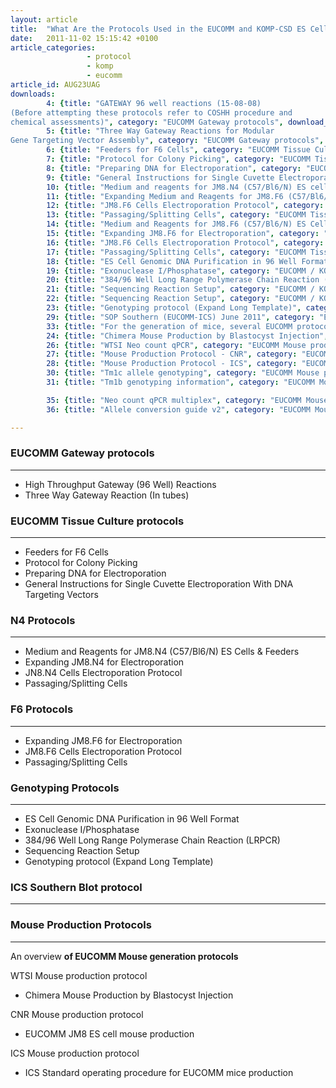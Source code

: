 ```yaml
---
layout: article
title:  "What Are the Protocols Used in the EUCOMM and KOMP-CSD ES Cell Production Pipelines?"
date:   2011-11-02 15:15:42 +0100
article_categories: 
                 - protocol
                 - komp
                 - eucomm
article_id: AUG23UAG
downloads:
        4: {title: "GATEWAY 96 well reactions (15-08-08)
(Before attempting these protocols refer to COSHH procedure and
chemical assessments)", category: "EUCOMM Gateway protocols", download_path: "EUCOMM_HighThroughputGateway96WellReactions.pdf"}  
        5: {title: "Three Way Gateway Reactions for Modular
Gene Targeting Vector Assembly", category: "EUCOMM Gateway protocols", download_path: "ThreeWayGWReaction.pdf"}
        6: {title: "Feeders for F6 Cells", category: "EUCOMM Tissue Culture protocols", download_path: "EScellsprotocol.pdf"}
        7: {title: "Protocol for Colony Picking", category: "EUCOMM Tissue Culture protocols", download_path: "Protocol_for_Colony_Picking.pdf"}
        8: {title: "Preparing DNA for Electroporation", category: "EUCOMM Tissue Culture protocols", download_path: "Preparing_DNA_for_electroporation.pdf"}
        9: {title: "General Instructions for Single Cuvette Electroporation With DNA Targeting Vectors", category: "EUCOMM Tissue Culture protocols", download_path: "Single_cuvette_electroporation_conditions.pdf"}
        10: {title: "Medium and reagents for JM8.N4 (C57/Bl6/N) ES cells & feeders", category: "EUCOMM Tissue Culture protocols", sub_category: "N4 Protocols", download_path: "Medium_and_Reagents_for_JM8.N4_ES_cells.pdf" }
        11: {title: "Expanding Medium and Reagents for JM8.F6 (C57/Bl6/N) ES Cells & Feeders", category: "EUCOMM Tissue Culture protocols", sub_category: "N4 Protocols", download_path: "Expanding_JM8.N4_cells_for_electroporation.pdf"}
        12: {title: "JM8.F6 Cells Electroporation Protocol", category: "EUCOMM Tissue Culture protocols", sub_category: "N4 Protocols", download_path: "electroporation_of_JM8.N4_cells.pdf"}
        13: {title: "Passaging/Splitting Cells", category: "EUCOMM Tissue Culture protocols", sub_category: "N4 Protocols", download_path: "Passaging_electroporated_JM8.N4_ES_Cells.pdf"}
        14: {title: "Medium and Reagents for JM8.F6 (C57/Bl6/N) ES Cells & Feeders", category: "EUCOMM Tissue Culture protocols", sub_category: "F6 Protocols", download_path: "Medium_and_Reagents_for_JM8.F6_ES_cells.pdf"}
        15: {title: "Expanding JM8.F6 for Electroporation", category: "EUCOMM Tissue Culture protocols", sub_category: "F6 Protocols", download_path: "Expanding_JM8.F6_cells_for_electroporation.pdf"}
        16: {title: "JM8.F6 Cells Electroporation Protocol", category: "EUCOMM Tissue Culture protocols", sub_category: "F6 Protocols", download_path: "Expanding_JM8_100112221922.pdf"}
        17: {title: "Passaging/Splitting Cells", category: "EUCOMM Tissue Culture protocols", sub_category: "F6 Protocols", download_path: "Passaging_electroporated_JM8.F6_ES_Cells.pdf"}
        18: {title: "ES Cell Genomic DNA Purification in 96 Well Format", category: "EUCOMM / KOMP CSD Production Centre Genotyping protocols" , download_path: "GenomicDNApurification96well_05-12-08.pdf"}
        19: {title: "Exonuclease I/Phosphatase", category: "EUCOMM / KOMP CSD Production Centre Genotyping protocols" , download_path: "ExoI_Phos_11-02-08.pdf"}
        20: {title: "384/96 Well Long Range Polymerase Chain Reaction (LRPCR)", category: "EUCOMM / KOMP CSD Production Centre Genotyping protocols" , download_path: "Genotyping_protocol_-_SequalPrep.pdf"}
        21: {title: "Sequencing Reaction Setup", category: "EUCOMM / KOMP CSD Production Centre Genotyping protocols" , download_path: "Sequencing_reaction_setup.pdf"}
        22: {title: "Sequencing Reaction Setup", category: "EUCOMM / KOMP CSD Production Centre Genotyping protocols" , download_path: "Sequencing_reaction_setup_100112222855.pdf"}
        23: {title: "Genotyping protocol (Expand Long Template)", category: "EUCOMM / KOMP CSD Production Centre Genotyping protocols" , download_path: "Genotypingprotocol.pdf"}
        29: {title: "SOP Southern (EUCOMM-ICS) June 2011", category: "EUCOMM / KOMP CSD Production Centre Genotyping protocols" , download_path: "SOP Southern (EUCOMM-ICS) June 2011.pdf"}
        33: {title: "For the generation of mice, several EUCOMM protocols are offered", category: "EUCOMM Mouse production protocols" , download_path: "overview_EUCOMM_mouse_generation_protocols.doc"}
        24: {title: "Chimera Mouse Production by Blastocyst Injection", category: "EUCOMM Mouse production protocols" , download_path: "mouse_protocol_1_Sanger.pdf"}
        26: {title: "WTSI Neo count qPCR", category: "EUCOMM Mouse production protocols" , download_path: "qPCR SOP V4.2.doc"}
        27: {title: "Mouse Production Protocol - CNR", category: "EUCOMM Mouse production protocols" , download_path: "mouse_production_protocol__CNR.pdf"}
        28: {title: "Mouse Production Protocol - ICS", category: "EUCOMM Mouse production protocols" , download_path: "mouse_production_protocol__ICS.pdf"}
        30: {title: "Tm1c allele genotyping", category: "EUCOMM Mouse production protocols" , download_path: "Conditional knockout colonies - FRT mice v2.pdf"}
        31: {title: "Tm1b genotyping information", category: "EUCOMM Mouse production protocols" , download_path: "Gene x generic Cre mice.pdf"}

        35: {title: "Neo count qPCR multiplex", category: "EUCOMM Mouse production protocols" , download_path: "Genotyping by copy number by qPCR multiplex.pdf"}
        36: {title: "Allele conversion guide v2", category: "EUCOMM Mouse production protocols" , download_path: "tm1a allele conversion guide2.pdf"}

---
```


### EUCOMM Gateway protocols
---
* High Throughput Gateway (96 Well) Reactions
* Three Way Gateway Reaction (In tubes)

### EUCOMM Tissue Culture protocols
---
* Feeders for F6 Cells
* Protocol for Colony Picking
* Preparing DNA for Electroporation
* General Instructions for Single Cuvette Electroporation With DNA Targeting Vectors

### N4 Protocols
---
* Medium and Reagents for JM8.N4 (C57/Bl6/N) ES Cells & Feeders
* Expanding JM8.N4 for Electroporation
* JN8.N4 Cells Electroporation Protocol
* Passaging/Splitting Cells

### F6 Protocols
---
* Expanding JM8.F6 for Electroporation
* JM8.F6 Cells Electroporation Protocol
* Passaging/Splitting Cells

### Genotyping Protocols
---
* ES Cell Genomic DNA Purification in 96 Well Format
* Exonuclease I/Phosphatase
* 384/96 Well Long Range Polymerase Chain Reaction (LRPCR)
* Sequencing Reaction Setup
* Genotyping protocol (Expand Long Template)

### ICS Southern Blot protocol
---

### Mouse Production Protocols
---

An overview **of EUCOMM Mouse generation protocols**

WTSI Mouse production protocol

* Chimera Mouse Production by Blastocyst Injection

CNR Mouse production protocol
* EUCOMM JM8 ES cell mouse production

ICS Mouse production protocol
* ICS Standard operating procedure for EUCOMM mice production